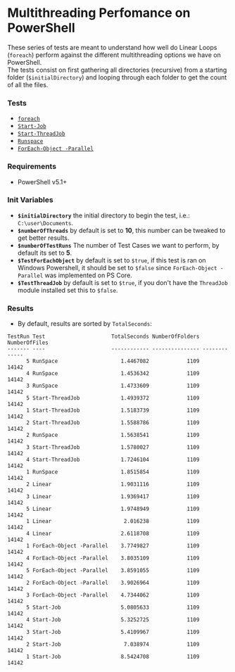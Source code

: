 # Multithreading Perfomance on PowerShell

These series of tests are meant to understand how well do Linear Loops (`foreach`) perform against the different multithreading options we have on PowerShell.<br>
The tests consist on first gathering all directories (recursive) from a starting folder (`$initialDirectory`) and looping through each folder to get the count of all the files.<br>

### Tests
- [`foreach`](https://docs.microsoft.com/en-us/powershell/module/microsoft.powershell.core/about/about_foreach?view=powershell-7.2)
- [`Start-Job`](https://docs.microsoft.com/en-us/powershell/module/microsoft.powershell.core/start-job?view=powershell-7.2)
- [`Start-ThreadJob`](https://docs.microsoft.com/en-us/powershell/module/threadjob/start-threadjob?view=powershell-7.2)
- [`Runspace`](https://docs.microsoft.com/en-us/dotnet/api/system.management.automation.runspaces.runspace?view=powershellsdk-7.0.0)
- [`ForEach-Object -Parallel`](https://docs.microsoft.com/en-us/powershell/module/microsoft.powershell.core/foreach-object?view=powershell-7.2)

### Requirements
- PowerShell v5.1+

### Init Variables

- __`$initialDirectory`__ the initial directory to begin the test, i.e.: `C:\user\Documents`.
- __`$numberOfThreads`__ by default is set to __10__, this number can be tweaked to get better results.
- __`$numberOfTestRuns`__ The number of Test Cases we want to perform, by default its set to __5__.
- __`$TestForEachObject`__ by default is set to `$true`, if this test is ran on Windows Powershell, it should be set to `$false` since `ForEach-Object -Parallel` was implemented on PS Core.
- __`$TestThreadJob`__ by default is set to `$true`, if you don't have the `ThreadJob` module installed set this to `$false`.

### Results

- By default, results are sorted by `TotalSeconds`:

```
TestRun Test                     TotalSeconds NumberOfFolders NumberOfFiles
------- ----                     ------------ --------------- -------------
      5 RunSpace                    1.4467082            1109         14142
      4 RunSpace                    1.4536342            1109         14142
      3 RunSpace                    1.4733609            1109         14142
      5 Start-ThreadJob             1.4939372            1109         14142
      1 Start-ThreadJob             1.5183739            1109         14142
      2 Start-ThreadJob             1.5588786            1109         14142
      2 RunSpace                    1.5638541            1109         14142
      3 Start-ThreadJob             1.5780027            1109         14142
      4 Start-ThreadJob             1.7246104            1109         14142
      1 RunSpace                    1.8515854            1109         14142
      2 Linear                      1.9031116            1109         14142
      3 Linear                      1.9369417            1109         14142
      5 Linear                      1.9748949            1109         14142
      1 Linear                       2.016238            1109         14142
      4 Linear                      2.6118708            1109         14142
      1 ForEach-Object -Parallel    3.7749827            1109         14142
      4 ForEach-Object -Parallel    3.8035109            1109         14142
      5 ForEach-Object -Parallel    3.8591055            1109         14142
      2 ForEach-Object -Parallel    3.9026964            1109         14142
      3 ForEach-Object -Parallel    4.7344062            1109         14142
      5 Start-Job                   5.0805633            1109         14142
      4 Start-Job                   5.3252725            1109         14142
      3 Start-Job                   5.4109967            1109         14142
      2 Start-Job                    7.038974            1109         14142
      1 Start-Job                   8.5424708            1109         14142
```

